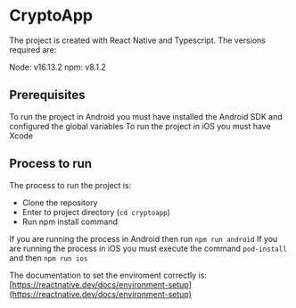 # CryptoApp

The project is created with React Native and Typescript. The versions required are: 

Node: v16.13.2
npm: v8.1.2

## Prerequisites

To run the project in Android you must have installed the Android SDK and configured the global variables
To run the project in iOS you must have Xcode

## Process to run

The process to run the project is:

- Clone the repository
- Enter to project directory (`cd cryptoapp`)
- Run npm install command

If you are running the process in Android then run `npm run android`
If you are running the process in iOS you must execute the command `pod-install` and then `npm run ios`

The documentation to set the enviroment correctly is: [https://reactnative.dev/docs/environment-setup](https://reactnative.dev/docs/environment-setup)

